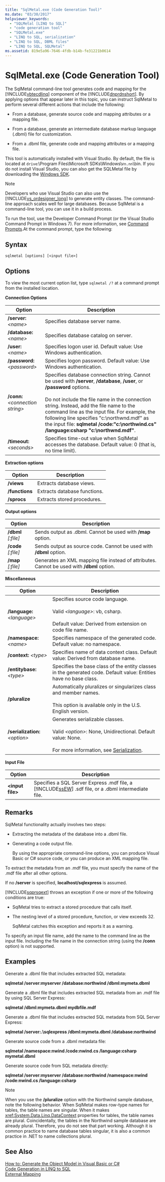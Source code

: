 ```yaml
---
title: "SqlMetal.exe (Code Generation Tool)"
ms.date: "03/30/2017"
helpviewer_keywords: 
  - "SQLMetal [LINQ to SQL]"
  - "code generation tool"
  - "SQLMetal.exe"
  - "LINQ to SQL, serialization"
  - "LINQ to SQL, DBML files"
  - "LINQ to SQL, SQLMetal"
ms.assetid: 819e5a96-7646-4fdb-b14b-fe31221b0614
---
```

# SqlMetal.exe (Code Generation Tool)
The SqlMetal command-line tool generates code and mapping for the [!INCLUDE[vbtecdlinq](../../../includes/vbtecdlinq-md.md)] component of the [!INCLUDE[dnprdnshort](../../../includes/dnprdnshort-md.md)]. By applying options that appear later in this topic, you can instruct SqlMetal to perform several different actions that include the following:  

- From a database, generate source code and mapping attributes or a mapping file.  

- From a database, generate an intermediate database markup language (.dbml) file for customization.  

- From a .dbml file, generate code and mapping attributes or a mapping file.  

 This tool is automatically installed with Visual Studio. By default, the file is located at `drive`:\Program Files\Microsoft SDKs\Windows\v`n.nn`\bin. If you do not install Visual Studio, you can also get the SQLMetal file by downloading the [Windows SDK](http://go.microsoft.com/fwlink/?LinkId=142225).  

> [!NOTE]
>  Developers who use Visual Studio can also use the [!INCLUDE[vs_ordesigner_long](../../../includes/vs-ordesigner-long-md.md)] to generate entity classes. The command-line approach scales well for large databases. Because SqlMetal is a command-line tool, you can use it in a build process.  

 To run the tool, use the Developer Command Prompt (or the Visual Studio Command Prompt in Windows 7). For more information, see [Command Prompts](../../../docs/framework/tools/developer-command-prompt-for-vs.md).At the command prompt, type the following:  

## Syntax  

```  
sqlmetal [options] [<input file>]  
```  

## Options  
 To view the most current option list, type `sqlmetal /?` at a command prompt from the installed location.  

 **Connection Options**  


|Option|Description|  
|------------|-----------------|  
|**/server:** *\<name>*|Specifies database server name.|  
|**/database:** *\<name>*|Specifies database catalog on server.|  
|**/user:** *\<name>*|Specifies logon user id. Default value: Use Windows authentication.|  
|**/password:** *\<password>*|Specifies logon password. Default value: Use Windows authentication.|  
|**/conn:** *\<connection string>*|Specifies database connection string. Cannot be used with **/server**, **/database**, **/user**, or **/password** options.<br /><br /> Do not include the file name in the connection string. Instead, add the file name to the command line as the input file. For example, the following line specifies "c:\northwnd.mdf" as the input file: **sqlmetal /code:"c:\northwind.cs" /language:csharp "c:\northwnd.mdf"**.|  
|**/timeout:** *\<seconds>*|Specifies time-out value when SqlMetal accesses the database. Default value: 0 (that is, no time limit).|  

 **Extraction options**  


|Option|Description|  
|------------|-----------------|  
|**/views**|Extracts database views.|  
|**/functions**|Extracts database functions.|  
|**/sprocs**|Extracts stored procedures.|  

 **Output options**  


|Option|Description|  
|------------|-----------------|  
|**/dbml** *[:file]*|Sends output as .dbml. Cannot be used with **/map** option.|  
|**/code** *[:file]*|Sends output as source code. Cannot be used with **/dbml** option.|  
|**/map** *[:file]*|Generates an XML mapping file instead of attributes. Cannot be used with **/dbml** option.|  

 **Miscellaneous**  


|Option|Description|  
|------------|-----------------|  
|**/language:** *\<language>*|Specifies source code language.<br /><br /> Valid *\<language>*: vb, csharp.<br /><br /> Default value: Derived from extension on code file name.|  
|**/namespace:** *\<name>*|Specifies namespace of the generated code. Default value: no namespace.|  
|**/context:** *\<type>*|Specifies name of data context class. Default value: Derived from database name.|  
|**/entitybase:** *\<type>*|Specifies the base class of the entity classes in the generated code. Default value: Entities have no base class.|  
|**/pluralize**|Automatically pluralizes or singularizes class and member names.<br /><br /> This option is available only in the U.S. English version.|  
|**/serialization:** *\<option>*|Generates serializable classes.<br /><br /> Valid *\<option>*: None, Unidirectional. Default value: None.<br /><br /> For more information, see [Serialization](../../../docs/framework/data/adonet/sql/linq/serialization.md).|  

 **Input File**  


|      Option       |                                                             Description                                                             |
|-------------------|-------------------------------------------------------------------------------------------------------------------------------------|
| **\<input file>** | Specifies a SQL Server Express .mdf file, a [!INCLUDE[ssEW](../../../includes/ssew-md.md)] .sdf file, or a .dbml intermediate file. |

## Remarks  
 SqlMetal functionality actually involves two steps:  

- Extracting the metadata of the database into a .dbml file.  

- Generating a code output file.  

   By using the appropriate command-line options, you can produce Visual Basic or C# source code, or you can produce an XML mapping file.  

 To extract the metadata from an .mdf file, you must specify the name of the .mdf file after all other options.  

 If no **/server** is specified, **localhost/sqlexpress** is assumed.  

 [!INCLUDE[sqprsqext](../../../includes/sqprsqext-md.md)] throws an exception if one or more of the following conditions are true:  

- SqlMetal tries to extract a stored procedure that calls itself.  

- The nesting level of a stored procedure, function, or view exceeds 32.  

   SqlMetal catches this exception and reports it as a warning.  

 To specify an input file name, add the name to the command line as the input file. Including the file name in the connection string (using the **/conn** option) is not supported.  

## Examples  
 Generate a .dbml file that includes extracted SQL metadata:  

 **sqlmetal /server:myserver /database:northwind /dbml:mymeta.dbml**  

 Generate a .dbml file that includes extracted SQL metadata from an .mdf file by using SQL Server Express:  

 **sqlmetal /dbml:mymeta.dbml mydbfile.mdf**  

 Generate a .dbml file that includes extracted SQL metadata from SQL Server Express:  

 **sqlmetal /server:.\sqlexpress /dbml:mymeta.dbml /database:northwind**  

 Generate source code from a .dbml metadata file:  

 **sqlmetal /namespace:nwind /code:nwind.cs /language:csharp mymetal.dbml**  

 Generate source code from SQL metadata directly:  

 **sqlmetal /server:myserver /database:northwind /namespace:nwind /code:nwind.cs /language:csharp**  

> [!NOTE]
>  When you use the **/pluralize** option with the Northwind sample database, note the following behavior. When SqlMetal makes row-type names for tables, the table names are singular. When it makes <xref:System.Data.Linq.DataContext> properties for tables, the table names are plural. Coincidentally, the tables in the Northwind sample database are already plural. Therefore, you do not see that part working. Although it is common practice to name database tables singular, it is also a common practice in .NET to name collections plural.  

## See Also  
 [How to: Generate the Object Model in Visual Basic or C#](../../../docs/framework/data/adonet/sql/linq/how-to-generate-the-object-model-in-visual-basic-or-csharp.md)  
 [Code Generation in LINQ to SQL](../../../docs/framework/data/adonet/sql/linq/code-generation-in-linq-to-sql.md)  
 [External Mapping](../../../docs/framework/data/adonet/sql/linq/external-mapping.md)
